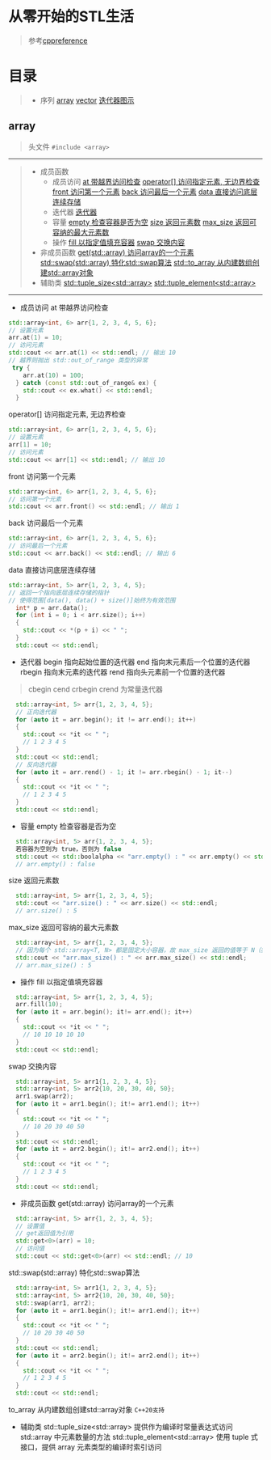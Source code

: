 # 从零开始的STL生活
> 参考[cppreference](https://zh.cppreference.com/w/%E9%A6%96%E9%A1%B5)
# 目录
> - 序列
> [array](#array)
> [vector](#vector)
> [迭代器图示](#迭代器图示)
## array
> 头文件 `#include <array>`
***
> - 成员函数
>   - 成员访问
> [at 带越界访问检查](#arr1)
> [operator[] 访问指定元素, 无边界检查](#arr2)
> [front 访问第一个元素](#arr3)
> [back 访问最后一个元素](#arr4)
> [data 直接访问底层连续存储](#arr5)
>   - 迭代器
> [迭代器](#arr6)
>   - 容量
> [empty 检查容器是否为空](#arr7)
> [size 返回元素数](#arr8)
> [max_size 返回可容纳的最大元素数](#arr9)
>   - 操作
> [fill 以指定值填充容器](#arr10)
> [swap 交换内容](#arr11)
> - 非成员函数
> [get(std::array) 访问array的一个元素](#arr12)
> [std::swap(std::array) 特化std::swap算法](#arr13)
> [std::to_array 从内建数组创建std::array对象](#arr14)
> - 辅助类
> [std::tuple_size\<std::array>](#arr15)
> [std::tuple_element\<std::array>](#arr16)
***
- 成员访问
<a name="arr1"></a>
at 带越界访问检查
```c++
std::array<int, 6> arr{1, 2, 3, 4, 5, 6};
// 设置元素
arr.at(1) = 10;
// 访问元素
std::cout << arr.at(1) << std::endl; // 输出 10
// 越界则抛出 std::out_of_range 类型的异常
 try {
    arr.at(10) = 100;
  } catch (const std::out_of_range& ex) {
    std::cout << ex.what() << std::endl; 
  }
```
<a name="arr2"></a>
operator[] 访问指定元素, 无边界检查
```c++
std::array<int, 6> arr{1, 2, 3, 4, 5, 6};
// 设置元素
arr[1] = 10;
// 访问元素
std::cout << arr[1] << std::endl; // 输出 10
```

<a name="arr3"></a>
front 访问第一个元素
```c++
std::array<int, 6> arr{1, 2, 3, 4, 5, 6};
// 访问第一个元素
std::cout << arr.front() << std::endl; // 输出 1
```

<a name="arr4"></a>
back 访问最后一个元素
```c++
std::array<int, 6> arr{1, 2, 3, 4, 5, 6};
// 访问最后一个元素
std::cout << arr.back() << std::endl; // 输出 6
```

<a name="arr5"></a>
data 直接访问底层连续存储
```c++
std::array<int, 5> arr{1, 2, 3, 4, 5};
// 返回一个指向底层连续存储的指针
// 使得范围[data(), data() + size()]始终为有效范围
  int* p = arr.data();
  for (int i = 0; i < arr.size(); i++)
  {
    std::cout << *(p + i) << " ";
  }
  std::cout << std::endl;
```
- 迭代器
<a name="arr6"></a>
begin 指向起始位置的迭代器 
end 指向末元素后一个位置的迭代器
rbegin 指向末元素的迭代器
rend 指向头元素前一个位置的迭代器
> cbegin cend crbegin crend 为常量迭代器
```c++
  std::array<int, 5> arr{1, 2, 3, 4, 5};
  // 正向迭代器
  for (auto it = arr.begin(); it != arr.end(); it++)
  {
    std::cout << *it << " ";
    // 1 2 3 4 5 
  }
  std::cout << std::endl;
  // 反向迭代器
  for (auto it = arr.rend() - 1; it != arr.rbegin() - 1; it--)
  {
    std::cout << *it << " ";
    // 1 2 3 4 5 
  }
  std::cout << std::endl;
```
- 容量
<a name="arr7"></a>
empty 检查容器是否为空
```c++
  std::array<int, 5> arr{1, 2, 3, 4, 5};
  若容器为空则为 true，否则为 false
  std::cout << std::boolalpha << "arr.empty() : " << arr.empty() << std::endl;
  // arr.empty() : false
```
<a name="arr8"></a>
size 返回元素数
```c++
  std::array<int, 5> arr{1, 2, 3, 4, 5};
  std::cout << "arr.size() : " << arr.size() << std::endl;
  // arr.size() : 5
```
<a name="arr9"></a>
max_size 返回可容纳的最大元素数
```c++
  std::array<int, 5> arr{1, 2, 3, 4, 5};
  // 因为每个 std::array<T, N> 都是固定大小容器，故 max_size 返回的值等于 N（亦为 size() 所返回的值）。
  std::cout << "arr.max_size() : " << arr.max_size() << std::endl;
  // arr.max_size() : 5
```
- 操作
<a name="arr10"></a>
fill 以指定值填充容器
```c++
  std::array<int, 5> arr{1, 2, 3, 4, 5};
  arr.fill(10);
  for (auto it = arr.begin(); it!= arr.end(); it++)
  {
    std::cout << *it << " ";
    // 10 10 10 10 10
  }
  std::cout << std::endl;
```
<a name="arr11"></a>
swap 交换内容
```c++
  std::array<int, 5> arr1{1, 2, 3, 4, 5};
  std::array<int, 5> arr2{10, 20, 30, 40, 50};
  arr1.swap(arr2);
  for (auto it = arr1.begin(); it!= arr1.end(); it++)
  {
    std::cout << *it << " ";
    // 10 20 30 40 50
  }
  std::cout << std::endl;
  for (auto it = arr2.begin(); it!= arr2.end(); it++)
  {
    std::cout << *it << " ";
    // 1 2 3 4 5
  }
  std::cout << std::endl;
```
- 非成员函数
<a name="arr12"></a>
get(std::array) 访问array的一个元素
```c++
  std::array<int, 5> arr{1, 2, 3, 4, 5};
  // 设置值
  // get返回值为引用
  std::get<0>(arr) = 10;
  // 访问值
  std::cout << std::get<0>(arr) << std::endl; // 10
```
<a name="arr13"></a>
std::swap(std::array) 特化std::swap算法
```c++
  std::array<int, 5> arr1{1, 2, 3, 4, 5};
  std::array<int, 5> arr2{10, 20, 30, 40, 50};
  std::swap(arr1, arr2);
  for (auto it = arr1.begin(); it!= arr1.end(); it++)
  {
    std::cout << *it << " ";
    // 10 20 30 40 50
  }
  std::cout << std::endl;
  for (auto it = arr2.begin(); it!= arr2.end(); it++)
  {
    std::cout << *it << " ";
    // 1 2 3 4 5
  }
  std::cout << std::endl;
```
<a name="arr14"></a>
to_array 从内建数组创建std::array对象
`C++20支持`
- 辅助类
<a name="arr15"></a>
std::tuple_size\<std::array> 提供作为编译时常量表达式访问 std::array 中元素数量的方法
<a name="arr16"></a>
std::tuple_element\<std::array> 使用 tuple 式接口，提供 array 元素类型的编译时索引访问